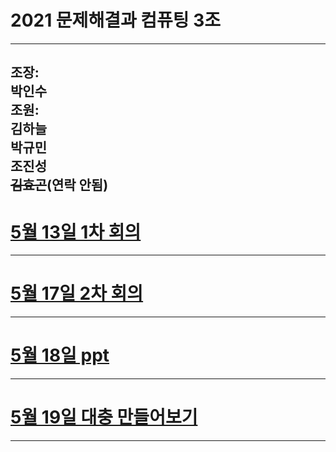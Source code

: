 # 2021 문제해결과 컴퓨팅 3조      
----------------------  
조장:  
박인수    
조원:  
김하늘        
박규민  
조진성  
~~김효곤~~(연락 안됨)  
------------------  
# [5월 13일 1차 회의](https://github.com/isp829/2021_MHC_3/blob/main/513.md)    

------------------------    
# [5월 17일 2차 회의](https://github.com/isp829/2021_MHC_3/blob/main/517.md)    

-----------------    
# [5월 18일 ppt](https://github.com/isp829/2021_MHC_3/blob/main/518.md)      

---------------  
# [5월 19일 대충 만들어보기](https://github.com/isp829/2021_MHC_3/blob/main/519.md)         

---------------  

